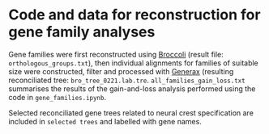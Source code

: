 # Code and data for reconstruction for gene family analyses

Gene families were first reconstructed using [Broccoli](https://github.com/rderelle/Broccoli) (result file: `orthologous_groups.txt`), then individual alignments for families of suitable size were constructed, filter and processed with [Generax](https://github.com/BenoitMorel/GeneRax) (resulting reconciliated tree: `bro_tree_0221.lab.tre`. 
`all_families_gain_loss.txt` summarises the results of the gain-and-loss analysis performed using the code in `gene_families.ipynb`. 

Selected reconciliated gene trees related to neural crest specification are included  in `selected trees` and labelled with gene names. 
